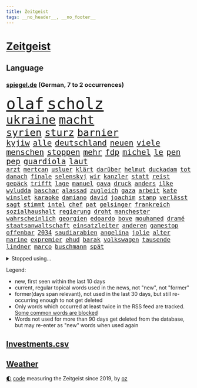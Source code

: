 ```yaml
---
title: Zeitgeist
tags: __no_header__, __no_footer__
---
```


# [Zeitgeist](https://oliz.io/zeitgeist/)

## Language

<h3><a href="https://www.spiegel.de" target="_blank">spiegel.de</a> (German, 7 to 2 occurrences)</h3>
<p style="font-family:monospace">
<span style="font-size:32pt"><a href="news_links.html#olaf" class="current">olaf</a></span>
<span style="font-size:32pt"><a href="news_links.html#scholz" class="current">scholz</a></span>
<br>
<span style="font-size:24pt"><a href="news_links.html#ukraine" class="current">ukraine</a></span>
<span style="font-size:24pt"><a href="news_links.html#macht" class="current">macht</a></span>
<br>
<span style="font-size:20pt"><a href="news_links.html#syrien" class="current">syrien</a></span>
<span style="font-size:20pt"><a href="news_links.html#sturz" class="current">sturz</a></span>
<span style="font-size:20pt"><a href="news_links.html#barnier" class="current">barnier</a></span>
<br>
<span style="font-size:16pt"><a href="news_links.html#kyjiw" class="current">kyjiw</a></span>
<span style="font-size:16pt"><a href="news_links.html#alle" class="current">alle</a></span>
<span style="font-size:16pt"><a href="news_links.html#deutschland" class="current">deutschland</a></span>
<span style="font-size:16pt"><a href="news_links.html#neuen" class="current">neuen</a></span>
<span style="font-size:16pt"><a href="news_links.html#viele" class="current">viele</a></span>
<span style="font-size:16pt"><a href="news_links.html#menschen" class="current">menschen</a></span>
<span style="font-size:16pt"><a href="news_links.html#stoppen" class="current">stoppen</a></span>
<span style="font-size:16pt"><a href="news_links.html#mehr" class="current">mehr</a></span>
<span style="font-size:16pt"><a href="news_links.html#fdp" class="current">fdp</a></span>
<span style="font-size:16pt"><a href="news_links.html#michel" class="current">michel</a></span>
<span style="font-size:16pt"><a href="news_links.html#le" class="current">le</a></span>
<span style="font-size:16pt"><a href="news_links.html#pen" class="current">pen</a></span>
<span style="font-size:16pt"><a href="news_links.html#pep" class="current">pep</a></span>
<span style="font-size:16pt"><a href="news_links.html#guardiola" class="current">guardiola</a></span>
<span style="font-size:16pt"><a href="news_links.html#laut" class="current">laut</a></span>
<br>
<span style="font-size:12pt"><a href="news_links.html#arzt" class="current">arzt</a></span>
<span style="font-size:12pt"><a href="news_links.html#mertcan" class="new">mertcan</a></span>
<span style="font-size:12pt"><a href="news_links.html#usluer" class="new">usluer</a></span>
<span style="font-size:12pt"><a href="news_links.html#klärt" class="current">klärt</a></span>
<span style="font-size:12pt"><a href="news_links.html#darüber" class="current">darüber</a></span>
<span style="font-size:12pt"><a href="news_links.html#helmut" class="current">helmut</a></span>
<span style="font-size:12pt"><a href="news_links.html#duckadam" class="new">duckadam</a></span>
<span style="font-size:12pt"><a href="news_links.html#tot" class="current">tot</a></span>
<span style="font-size:12pt"><a href="news_links.html#danach" class="current">danach</a></span>
<span style="font-size:12pt"><a href="news_links.html#finale" class="current">finale</a></span>
<span style="font-size:12pt"><a href="news_links.html#selenskyj" class="current">selenskyj</a></span>
<span style="font-size:12pt"><a href="news_links.html#wir" class="current">wir</a></span>
<span style="font-size:12pt"><a href="news_links.html#kanzler" class="current">kanzler</a></span>
<span style="font-size:12pt"><a href="news_links.html#statt" class="current">statt</a></span>
<span style="font-size:12pt"><a href="news_links.html#reist" class="current">reist</a></span>
<span style="font-size:12pt"><a href="news_links.html#gepäck" class="current">gepäck</a></span>
<span style="font-size:12pt"><a href="news_links.html#trifft" class="current">trifft</a></span>
<span style="font-size:12pt"><a href="news_links.html#lage" class="current">lage</a></span>
<span style="font-size:12pt"><a href="news_links.html#manuel" class="current">manuel</a></span>
<span style="font-size:12pt"><a href="news_links.html#gava" class="new">gava</a></span>
<span style="font-size:12pt"><a href="news_links.html#druck" class="current">druck</a></span>
<span style="font-size:12pt"><a href="news_links.html#anders" class="current">anders</a></span>
<span style="font-size:12pt"><a href="news_links.html#ilke" class="new">ilke</a></span>
<span style="font-size:12pt"><a href="news_links.html#wyludda" class="new">wyludda</a></span>
<span style="font-size:12pt"><a href="news_links.html#baschar" class="current">baschar</a></span>
<span style="font-size:12pt"><a href="news_links.html#alassad" class="current">alassad</a></span>
<span style="font-size:12pt"><a href="news_links.html#zugleich" class="current">zugleich</a></span>
<span style="font-size:12pt"><a href="news_links.html#gaza" class="current">gaza</a></span>
<span style="font-size:12pt"><a href="news_links.html#arbeit" class="current">arbeit</a></span>
<span style="font-size:12pt"><a href="news_links.html#kate" class="current">kate</a></span>
<span style="font-size:12pt"><a href="news_links.html#winslet" class="current">winslet</a></span>
<span style="font-size:12pt"><a href="news_links.html#karaoke" class="new">karaoke</a></span>
<span style="font-size:12pt"><a href="news_links.html#damiano" class="new">damiano</a></span>
<span style="font-size:12pt"><a href="news_links.html#david" class="current">david</a></span>
<span style="font-size:12pt"><a href="news_links.html#joachim" class="current">joachim</a></span>
<span style="font-size:12pt"><a href="news_links.html#stamp" class="new">stamp</a></span>
<span style="font-size:12pt"><a href="news_links.html#verlässt" class="current">verlässt</a></span>
<span style="font-size:12pt"><a href="news_links.html#sagt" class="current">sagt</a></span>
<span style="font-size:12pt"><a href="news_links.html#stimmt" class="current">stimmt</a></span>
<span style="font-size:12pt"><a href="news_links.html#intel" class="current">intel</a></span>
<span style="font-size:12pt"><a href="news_links.html#chef" class="current">chef</a></span>
<span style="font-size:12pt"><a href="news_links.html#pat" class="new">pat</a></span>
<span style="font-size:12pt"><a href="news_links.html#gelsinger" class="new">gelsinger</a></span>
<span style="font-size:12pt"><a href="news_links.html#frankreich" class="current">frankreich</a></span>
<span style="font-size:12pt"><a href="news_links.html#sozialhaushalt" class="new">sozialhaushalt</a></span>
<span style="font-size:12pt"><a href="news_links.html#regierung" class="current">regierung</a></span>
<span style="font-size:12pt"><a href="news_links.html#droht" class="current">droht</a></span>
<span style="font-size:12pt"><a href="news_links.html#manchester" class="current">manchester</a></span>
<span style="font-size:12pt"><a href="news_links.html#wahrscheinlich" class="current">wahrscheinlich</a></span>
<span style="font-size:12pt"><a href="news_links.html#georgien" class="current">georgien</a></span>
<span style="font-size:12pt"><a href="news_links.html#edoardo" class="new">edoardo</a></span>
<span style="font-size:12pt"><a href="news_links.html#bove" class="new">bove</a></span>
<span style="font-size:12pt"><a href="news_links.html#mouhamed" class="new">mouhamed</a></span>
<span style="font-size:12pt"><a href="news_links.html#dramé" class="new">dramé</a></span>
<span style="font-size:12pt"><a href="news_links.html#staatsanwaltschaft" class="current">staatsanwaltschaft</a></span>
<span style="font-size:12pt"><a href="news_links.html#einsatzleiter" class="new">einsatzleiter</a></span>
<span style="font-size:12pt"><a href="news_links.html#anderen" class="current">anderen</a></span>
<span style="font-size:12pt"><a href="news_links.html#gamestop" class="new">gamestop</a></span>
<span style="font-size:12pt"><a href="news_links.html#offenbar" class="current">offenbar</a></span>
<span style="font-size:12pt"><a href="news_links.html#2034" class="new">2034</a></span>
<span style="font-size:12pt"><a href="news_links.html#saudiarabien" class="current">saudiarabien</a></span>
<span style="font-size:12pt"><a href="news_links.html#angelina" class="current">angelina</a></span>
<span style="font-size:12pt"><a href="news_links.html#jolie" class="current">jolie</a></span>
<span style="font-size:12pt"><a href="news_links.html#alter" class="current">alter</a></span>
<span style="font-size:12pt"><a href="news_links.html#marine" class="current">marine</a></span>
<span style="font-size:12pt"><a href="news_links.html#expremier" class="new">expremier</a></span>
<span style="font-size:12pt"><a href="news_links.html#ehud" class="current">ehud</a></span>
<span style="font-size:12pt"><a href="news_links.html#barak" class="new">barak</a></span>
<span style="font-size:12pt"><a href="news_links.html#volkswagen" class="current">volkswagen</a></span>
<span style="font-size:12pt"><a href="news_links.html#tausende" class="current">tausende</a></span>
<span style="font-size:12pt"><a href="news_links.html#lindner" class="current">lindner</a></span>
<span style="font-size:12pt"><a href="news_links.html#marco" class="current">marco</a></span>
<span style="font-size:12pt"><a href="news_links.html#buschmann" class="current">buschmann</a></span>
<span style="font-size:12pt"><a href="news_links.html#spät" class="current">spät</a></span>
</p>
<details>
<summary>Stopped using...</summary>
<p class="former" style="font-size:12pt">
corona(1502) covid(1501) eröffnet(1501) software(1501) flugzeuge(1500) 19(1499) bidens(1499) bundesländern(1499) erklärung(1499) hubschrauber(1499) queen(1499) waffe(1499) welle(1499) angeblichen(1498) carsten(1498) dauern(1498) mittelmeer(1498) rest(1498) anspruch(1497) verschoben(1497) anne(1496) entwicklungen(1496) welchem(1496) öffnen(1496) 12(1495) erkennen(1495) planen(1495) street(1495) super(1495) zurzeit(1495) abstand(1494) islamischen(1494) online(1494) portugal(1494) respekt(1494) stärken(1494) stärker(1494) 2000(1493) 6(1493) anwälte(1493) entscheidend(1493) gelegt(1493) kündigte(1493) mordes(1493) tschechien(1493) umwelt(1493) ungewöhnlich(1493) übersicht(1493) bestätigen(1492) emmanuel(1492) fielen(1492) verschärfen(1492) erdoğan(1491) lehnen(1491) ließen(1491) räumen(1491) tötet(1491) verpassen(1491) miteinander(1490) debakel(1489) meint(1489) tonnen(1489) bestehen(1488) erinnern(1488) verfügung(1487) wälder(1486) einreise(1485) geschäftsführer(1485) herr(1485) nerven(1485) toter(1483) eklat(1482) jüngere(1482) gesamten(1481) gering(1479) zurückgegangen(1479) politikerin(1478) geprägt(1477) gang(1476) orten(1474) schrecken(1473) skeptisch(1473) pleite(1470) spenden(1470) ältere(1468) top(1467) vermisste(1467) verständnis(1467) gelandet(1463) thüringer(1463) teuren(1444) maschinen(1433) josef(1357) long(1323) gebeten(1319) geehrt(1302) abgegeben(1273) videoaufnahmen(1258) müll(1255) verdi(1237) verbunden(1217) wellen(1196) world(1168) hawaii(1163) worum(1146) grünenpolitiker(1128) halbes(1125) gestört(1101) seltene(1079) loch(1073) emotional(1066) geheimdienst(1059) hochzeit(1050) fördern(1048) inhalte(1041) gerichte(1032) entführung(1026) helikopter(1022) 2014(1016) emotionalen(1013) überzeugung(1013) rené(1000) brandenburger(979) iranische(965) rezession(965) humor(949) wall(947) schwarzes(939) heiß(935) verhängnis(915) ehrt(912) ulrich(894) gegenwart(884) nationale(882) setzten(878) schwimmen(875) wozu(875) lena(874) partnerin(865) entfernen(862) verzeichnet(862) kämpferisch(853) dach(849) zurückhaltung(846) chinesen(844) subventionen(840) professor(826) lebenslange(814) kündigung(807) ernährung(794) stemmen(784) eingriff(780) emissionen(779) begegnung(778) grenzgebiet(777) 300000(766) parallel(750) spion(737) flugabwehr(733) wirtschaftliche(728) einstige(727) liberale(723) steigern(711) tauchte(697) reichsbürger(695) pokal(686) heimische(685) umstrittener(682) fahnder(681) vorfälle(679) solcher(675) erlag(673) leistungen(671) ricarda(670) springen(669) gravierende(656) liebt(655) kläger(650) panik(641) dfbpokal(639) bewertet(636) uhren(630) wurzeln(626) ausflug(624) hamilton(624) lewis(624) duisburg(620) höhepunkt(614) björn(611) höcke(611) lübeck(600) parlamentswahlen(597) diplomatische(595) angelegenheit(592) spiegeltalk(588) 13jährige(584) gesundheitlichen(579) staatsschutz(573) erforscht(569) durften(568) fisch(566) berühmtesten(559) diebstahl(559) vergeltung(558) spektakulär(553) rechtsextremismus(551) florenz(548) auswirken(547) zoll(547) iphones(546) prime(541) mahnen(538) widerstands(522) interessiert(508) milliardenschweren(508) vorlegen(506) entpuppt(483) bewaffnete(482) nördlich(482) politikerinnen(482) zeitgleich(480) unterscheiden(479) sicherheitsmaßnahmen(474) folter(466) stoppte(463) betriebe(462) unerwartete(458) überqueren(454) schach(451) negative(448) rucksack(442) stieß(438) tvsender(438) vorgang(429) anläuft(428) streaminganbietern(428) verspottet(425) gastronomie(422) getöteter(416) 1994(414) baute(410) unternehmens(401) tabellenführung(398) wilde(393) attentat(390) charkiw(390) kriegen(390) neukölln(389) stimmte(389) achtzigerjahre(384) wild(382) raab(378) geräumt(377) enthält(375) positioniert(374) mangelt(372) arbeitsrecht(368) erkannt(368) perry(366) recep(366) stellten(366) tayyip(366) aufzeichnungen(364) einschnitte(363) eminem(363) wisconsin(362) raser(361) haftstrafen(356) geräten(355) siegerin(353) jacob(352) ruanda(349) verhelfen(349) bernd(342) stuttgarter(336) positives(335) befand(334) mindestlohn(334) falle(332) alkoholkonsum(327) schimpft(324) schritte(323) schwarzgrün(321) athen(320) bezeichnete(318) hansa(318) rammte(318) bill(315) erholt(313) kreise(313) könige(313) normalerweise(312) christina(311) begegnen(310) aufgedeckt(309) wassermassen(306) rast(303) kinos(298) darsteller(296) rückwirkend(293) ball(290) fehlenden(290) gratuliert(289) milch(288) reichsten(288) gespendet(287) contest(286) eurovision(286) aufgespürt(285) ismail(283) nackte(281) rundfunk(281) erobert(280) konflikts(280) riefen(279) schwein(277) harvey(276) brot(275) usflugzeugbauer(275) häusern(274) parkinson(274) fragte(269) verzögern(269) polizeibeamte(267) schätzt(267) ungarische(267) mitarbeiterin(266) regenfällen(266) rasch(265) starkoch(263) obst(262) regimes(261) riesiger(261) geheimdiensten(260) rechtslage(260) sohns(260) wahlkampfveranstaltung(260) oberhausen(258) übertrieben(258) auszeit(255) betrunken(255) reklamiert(255) silber(254) tasche(254) erfüllung(252) unangenehme(252) klagte(250) gleiche(249) ehen(248) eingestochen(248) kanadischen(248) jacht(246) dublin(245) kürze(245) staatspräsident(245) ausgebildet(244) erdrutsche(244) flugzeugbauer(244) arbeitsbedingungen(243) altersvorsorge(242) spitzenkandidat(242) zucker(241) jeff(238) gelsenkirchen(237) tue(237) 21jähriger(236) dominanz(235) fastfoodkette(233) verdächtig(233) boss(232) schöne(232) infos(230) noah(229) bestanden(228) dämpft(227) trümmer(227) wade(227) wehrmacht(225) gesellschaftlichen(223) antreibt(222) gesprächskanäle(222) ressourcen(222) sozialer(221) elektromobilität(220) schlimmsten(218) bündnisse(216) lebenslanger(216) solingen(214) promis(213) steine(213) starkregen(212) bayerischer(211) escooter(211) entschädigen(209) abonnenten(208) luftschlag(207) außergewöhnliche(206) schwangere(205) stromnetz(205) bemühen(204) dj(204) morgan(204) wahlkampfauftritt(203) technologien(202) angetreten(201) überflutet(201) pérez(200) shows(200) befanden(199) ewig(199) ideal(198) sportwissenschaftler(198) verbinden(197) zellen(196) besuchte(195) militärischer(194) freunden(193) meinungsfreiheit(193) attackierte(192) likes(192) wandel(192) engagierte(191) entgegenzusetzen(190) spiegelspitzengespräch(190) späteren(190) überschwänglich(190) verbrecher(189) hathaway(188) arbeitslosigkeit(187) ego(187) prognosen(187) vogelgrippe(185) anliegen(184) automaten(184) stationierung(184) liest(181) durchbrechen(179) faust(178) kooperieren(177) g7(176) gene(176) palästinensern(176) kanzlerschaft(175) schärferes(175) stiegen(175) überfluss(174) bilden(173) scotland(173) yard(173) fernost(171) kaulitz(171) plünderungen(171) schulze(171) verletzen(171) weltkriegs(171) auseinandersetzungen(169) emilia(169) vergleichen(169) meisterin(168) hannes(167) marschieren(167) sturzfluten(167) angespannte(166) tinder(166) zitiert(166) hansestadt(165) schenkte(165) schnauzbart(164) cornelius(163) dieckmann(163) ereignisse(163) hinrichten(163) kinshasa(163) salome(163) surabischwili(163) trainierte(162) zelebriert(162) dresdner(161) ländlichen(161) vergeltungsangriff(161) gabe(160) kigenerierten(159) basel(158) doppelspitze(158) papa(158) diebstahls(157) sportgeschichte(157) wahltag(157) vergaß(156) koalitionen(155) kreative(155) lehnte(155) rekordsumme(155) flüchteten(154) schwangerschaft(154) entgleisung(152) gefüllte(152) pita(152) love(151) erobern(150) komplex(150) normalen(150) schusswechsel(150) tropensturm(150) staatsbürgerschaft(148) bester(147) fragwürdig(147) neuulm(147) seltenen(147) sklerose(147) urlaubsziel(147) usmusiker(147) keir(146) beraubt(145) aniston(144) big(144) donau(144) räuscher(143) strategien(143) volkes(143) wettkämpfen(143) grundsatzentscheidung(142) halter(142) parteigründerin(142) cruise(141) modi(141) narendra(141) bautzen(140) eugh(140) intelligence(140) sprangen(140) cocacola(139) ofen(137) überwiegend(136) bootsunglück(135) hogan(135) hulk(135) zeichnen(134) baseball(133) quote(133) ussoldaten(133) bekamen(131) inspiration(131) nuri(131) şahin(131) 39jähriger(130) drehten(130) ertrunken(130) rico(130) wirbelsturm(130) angelegten(128) entschädigt(128) erschüttern(127) badenberg(125) militärexperte(125) verborgen(125) fahrerlaubnis(124) lacht(124) trip(124) ikonischen(123) kampfeinsätze(123) zugunsten(123) moniert(122) rettungsschwimmer(121) überzeugte(121) derzeitige(120) lindern(120) umland(119) unantastbar(119) schwedische(118) verübt(118) orbáns(117) rekonstruiert(117) tribüne(117) gehoben(116) schiene(116) verkörpert(116) regierungsbildung(115) geurteilt(114) gewehr(114) modus(114) anrichten(113) gruppierung(113) gletscher(112) hose(112) reuter(112) feminismus(111) gepostet(111) postete(111) reeves(111) muhammad(110) zukommt(110) 130(109) entdeckungen(109) spiegelreporterin(109) routinen(108) verbandschef(108) wettert(108) erfurt(107) iron(106) theorie(106) 2040(105) knüpfen(105) mauert(105) ovations(105) riesig(105) standing(105) verließ(105) elbe(104) kolumbianischen(104) potenzielle(104) skepsis(104) wesen(104) kreta(103) suchmaschine(103) vizekandidaten(103) werft(103) 1995(102) detroit(102) phil(102) bodentruppen(101) bruce(101) herausfordert(101) malaika(101) mihambo(101) angesteckt(100) datum(100) kripo(100) misst(100) schuldigen(100) usraketen(100) vertretern(100) zentrums(100) einigkeit(99) feiertagen(99) mittag(99) streits(99) transformation(99) zone(99) finger(98) gemobbt(98) lilium(98) dusche(97) keanu(97) leichenfund(97) telefoniert(97) traditionelle(97) gefährt(96) hunderten(96) rückruf(96) verfolgungsjagd(96) weggefährten(96) begleitern(95) geheimen(95) ludwig(95) scheiterten(95) anwältin(94) hey(94) idol(94) spdaußenpolitiker(94) 2028(93) karlsruher(93) lka(93) todesursache(93) umweltkatastrophe(93) bruchsal(92) nina(92) rollt(92) 1241(91) amtskollege(91) aperol(91) dauerkrise(91) gründlich(91) nordkoreanischen(91) verlegers(91) zweig(91) altbekannten(90) arbeitsbelastung(90) kommentaren(90) obdachlose(90) unterirdische(90) 1992(89) ausgeteilt(89) spektakels(89) zeitreise(89) überdosis(89) achse(88) bevorstehen(88) gleicht(88) japans(88) sergej(88) staatsoberhaupt(88) bassist(87) entlassungen(87) geländegewinne(87) konkretisiert(87) konsens(87) unnötig(87) venezuelas(87) armenviertel(86) bundesstaates(86) chinesin(86) elizabeth(86) japanischer(86) verschwörung(86) englisch(85) gefangenen(85) lebzeiten(85) lichtblick(85) misshandlung(85) obdachlosigkeit(85) rätselt(85) terroranschlag(85) unterirdisch(85) verbannt(85) wellenreiten(85) freundinnen(84) ortberg(84) sparpläne(84) vorliebe(84) wirksam(84) abgebaut(83) astronomie(83) erschütterten(83) konzernchef(83) ortsbesuch(83) rätselhafter(83) kopfschmerzen(82) leichtathletin(82) reiten(82) schönstem(82) trübsinn(82) unverhohlen(82) virtuelle(82) überraschen(82) allgemeinen(81) colin(81) cybermobbing(81) farrell(81) generieren(81) kapitol(81) mecklenburgvorpommerns(81) preisgekrönt(81) preisgeld(81) uspräsidentschaftskandidatin(81) diskutierten(80) entertainer(80) grausiger(80) neumann(80) neutralität(80) nutzlos(80) ohrfeige(80) portugals(80) schlagartig(80) schlagersängerin(80) stahlsparte(80) straflager(80) substanzen(80) trumplager(80) wahlempfehlung(80) überrollt(80) enthüllung(79) flieht(79) ikea(79) lick(79) polizeikräfte(79) polizeischutz(79) ausführlich(78) bakterien(78) eskalationen(78) käse(78) sohnes(78) #metoo(77) ahmad(77) danny(77) heimdebüt(77) mutationen(77) schuster(77) schwedischer(77) stromverbrauch(77) 48jährige(76) anästhesist(76) imbiss(76) pestizide(76) vertagt(76) witze(76) böllern(75) dürr(75) explizit(75) 71jährige(74) allgemeine(74) eingewechselt(74) nachmittags(74) thüringenwahl(74) verwandelt(74) betäubt(73) regensburger(73) skandierten(73) temperatur(73) bauarbeiten(72) bergungsarbeiten(72) fitch(72) gelangt(72) lautstark(72) polnischer(72) rahmenbedingungen(72) standorte(72) unifil(72) bundeswehrkaserne(71) emmerich(71) erfolgschancen(71) glücklosen(71) mpox(71) parteivorsitz(71) unwahrheiten(71) variante(71) ausfuhren(70) beeinflussung(70) francis(70) frauenfeindlichkeit(70) klum(70) medizinisches(70) mescal(70) misogynie(70) mpoxvariante(70) rückten(70) altar(69) dihk(69) eventuell(69) exporteure(69) ironman(69) tsmc(69) zimtschnecken(69) backofen(68) beratungsunternehmen(68) gesetzes(68) slot(68) unentschlossene(68) krebserkrankung(67) springsteen(67) up(67) verrückte(67) ampelpartnern(66) augsburger(66) bezeichnen(66) brinkmann(66) florentina(66) holzinger(66) intensiviert(66) nullerjahre(66) anlässlich(65) fällig(65) hochverrats(65) meistermacher(65) starregisseur(65) aufsichtsratschef(64) campingbus(64) dortmunder(64) militärjunta(64) ratifiziert(64) cybertruck(63) explodiert(63) nähern(63) taifun(63) verfügbaren(63) vorantreiben(63) festgenommene(62) legendären(62) nachlass(62) nehme(62) angestimmt(61) aufhört(61) berlinneukölln(61) burger(61) gebannt(61) gruppenvergewaltigung(61) kopfankopfrennen(61) krueger(61) patient(61) restauriert(61) synagoge(61) ten(61) warb(61) alarmierten(60) erfurter(60) festgehalten(60) kollaps(60) kopftuch(60) morrissey(60) ricky(60) rock(60) elektrisiert(59) gläubiger(59) michigan(59) nahostpolitik(59) reif(59) sobald(59) worklifebalance(59) abschiebepolitik(58) baseballlegende(58) beugt(58) größtem(58) manipuliert(58) neunziger(58) sommerhaus(58) faschisten(57) heimisch(57) madrids(57) schädel(57) wahlfälschung(57) jobbörse(56) stimmzettel(56) wohnkosten(56) inflationsrate(55) olivenöl(55) verdiente(55) wunden(55) ballon(54) distanzierte(54) esc(54) gespann(54) seinerseits(54) slam(54) supertaifun(54) hosen(53) nachweis(53) schätzen(53) wettanbieter(53) dgb(52) entsendung(52) getötete(52) härteren(52) leihmutterschaft(52) messe(52) smartwatches(52) ermutigen(51) volkswagenkrise(51) wissenschaftlerin(51) finanzbranche(50) geklaute(50) hofiert(50) hoppenstedt(50) vielzahl(50) alien(49) bedürfnisse(49) eunutzer(49) flugsaurier(49) fossilien(49) grammygewinner(49) iserlohn(49) leidwesen(49) manipulationsvorwürfe(49) spiegelinterview(49) stichprobenartig(49) verüben(49) schummeln(48) spaltet(48) vorhergesagt(48) bezos(47) liebesbrief(47) opferzahl(47) series(47) adrian(46) arbeitgebern(46) fluten(46) gutverdiener(46) nackten(46) shanghai(46) statue(46) strohe(46) elternzeit(45) entweder(45) halloweenparty(45) landespolitiker(45) myers(45) oligarchen(45) ragen(45) staatsgebiet(45) amateuraufnahmen(44) halloweenkostüm(44) partieller(44) saisonsieg(44) vergebung(44) wow(44) zufriedener(44) zunahme(44) büsche(43) falschbehauptung(43) lahmt(43) verstörte(43) 110(42) bühnen(42) demografische(42) erschrecken(42) helene(42) kinderlieder(42) lenken(42) sicherheitsrat(42) ursprung(42) votieren(42) analysten(41) clark(41) ecuador(41) ehemaliges(41) heben(41) hillary(41) hobby(41) mitspielen(41) mutmaßlichem(41) roger(41) strandkörbe(41) verwundet(41) birmingham(40) dieb(40) freddy(40) gewinnwarnung(40) pendler(40) schuhe(40) unerlaubte(40) wahlkommission(40) wegzudenken(40) einsatzorte(39) 30jährigen(38) bentheim(38) bösen(38) freddie(38) kräften(38) landstriche(38) malta(38) muslimische(38) straßburg(38) artenvielfalt(37) gemeinde(37) hasskommentare(37) inhalten(37) part(37) stärkster(37) anzeigen(36) bundespartei(36) eineinhalb(36) mlb(36) reichten(36) streitigkeiten(36) 19jährige(35) bundeswirtschaftsminister(35) chinageschäft(35) gefüllt(35) guterres(35) hape(35) kerkeling(35) konsumieren(35) munitionsdepot(35) nachteil(35) ordnungsrufe(35) pickup(35) schalkes(35) schwaches(35) strände(35) unogeneralsekretär(35) unruhig(35) urrutia(35) usedom(35) zulasten(35) 1987(34) astronomen(34) ausgeweiteten(34) christiane(34) einreiseversuche(34) ndr(34) coronainfektion(33) fdppolitikerin(33) fußballweltmeister(33) geschäften(33) hilflos(33) kitool(33) maisfeld(33) marieagnes(33) ohtani(33) pizzeria(33) rätselhaft(33) schmieden(33) shohei(33) djs(32) eindringlich(32) insolvenzverwalter(32) koalitionsgespräche(32) lanka(32) moers(32) raphael(32) sonderpreis(32) sri(32) supermacht(32) aussterben(31) citys(31) freeman(31) ludwigshafener(31) pizza(31) stellantis(31) vwwerk(31) wettbewerbs(31) exmitarbeiter(30) hörgeräte(30) klaut(30) prozessbeginn(30) saint(30) sisters(30) traditionellen(30) verweigert(30) winterzeit(30) zeitumstellung(30) augenlicht(29) dungeon(29) hirntumor(29) lernstress(29) tierarten(29) unattraktiver(29) zwecke(29) zwiebeln(29) 50jährige(28) nebraska(28) oper(28) verewigt(28) feiertag(27) generierte(27) herbstlichen(27) ohrwurm(27) tabellenspitze(27) gemischten(26) motiviert(26) semesterstart(26) suchergebnissen(26) wille(26) beweismaterial(25) feinden(25) houston(25) marburgvirus(25) antoine(24) artensterben(24) atomanlagen(24) ausblick(24) championsleaguesieger(24) gelockt(24) misshandlungen(24) ausgleichen(23) gerätselt(23) mcdonald’s(23) mexikanischen(23) mikati(23) najib(23) tanken(23) diskutierte(22) durchführen(22) einflussnahme(22) horrorszenario(22) israellibanonkonflikt(22) menschenrechtsaktivistin(22) spirale(22) zusatzzölle(22) akute(21) bamberg(21) beschuldigten(21) destabilisieren(21) entblößt(21) pilzsammler(21) siebenjährige(21) telefonischen(21) bewarb(20) eggert(20) erkrankten(20) fortan(20) größeres(20) insekten(20) kurskorrektur(20) rüstungsdeals(20) zerstörerische(20) ausziehen(19) blauhelmmission(19) cyberattacken(19) entsorgt(19) erzieher(19) fitnesstrend(19) folgenden(19) stagniert(19) teig(19) satellitendaten(18) schwächelnde(18) unzählige(18) uwe(18) vampire(18) alleinsein(17) aufgebrummt(17) blasel(17) erinnerungskultur(17) flugtaxistartup(17) irischen(17) jette(17) kriegswaffen(17) körperteile(17) nietzard(17) opel(17) schockierende(17) bessert(16) eintrag(16) euland(16) geschichtsbücher(16) müllteppich(16) naiv(16) neretva(16) opelmutter(16) priesterin(16) sancta(16) spohr(16) staudamm(16) ungleichheit(16) unofriedenstruppe(16) unosoldaten(16) aberglaube(15) kifirma(15) rekordjagd(15) rekordniveau(15) wovon(15) anzüglichen(14) atomuboote(14) bas(14) brother(14) bärbel(14) ferguson(14) promi(14) trommeln(14) zuwanderer(14) bargel(13) gazas(13) gesänge(13) kategorien(13) scout(13) strukturellen(13) vicky(13) wirbelstürme(13) 22jähriger(12) fu(12) geschickteste(12) grippesaison(12) mehrkosten(12) umkrempeln(12) vierköpfige(12) zehen(12) stein(11) topverdiener(11)
</p>
</details>
<p>Legend:
<ul>
<li><span class="new">new</span>, first seen within the last 10 days</li>
<li><span class="current">current</span>, regular topical words used in the news, not "new", not "former"</li>
<li><span class="former">former(days span relevant)</span>, not used in the last 30 days, but still re-occurring enough to not get deleted</li>
<li>Only words which occurred at least twice in the RSS feed are tracked. <a href="language/filters.py">Some common words are blocked</a></li>
<li>Words not used for more than 90 days get deleted from the database, but may re-enter as "new" words when used again</li>
</ul>
</p>

## [Investments](investments.html)[.csv](investments.csv)

## [Weather](weather.html)

<footer>
<a href="javascript:toggleTheme()" class="nav">🌓</a>
<a href="https://github.com/ooz/zeitgeist">code</a> measuring the Zeitgeist since 2019, by <a href="https://oliz.io">oz</a>
</footer>
